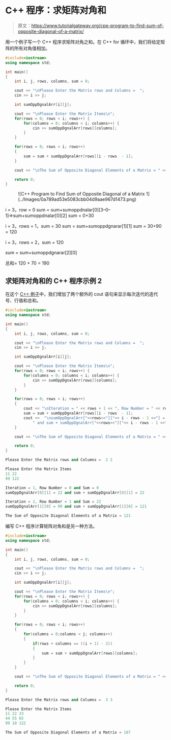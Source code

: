 # C++ 程序：求矩阵对角和

> 原文：<https://www.tutorialgateway.org/cpp-program-to-find-sum-of-opposite-diagonal-of-a-matrix/>

用一个例子写一个 C++ 程序求矩阵对角之和。在 C++ for 循环中，我们将给定矩阵的所有对角值相加。

```cpp
#include<iostream>
using namespace std;

int main()
{
	int i, j, rows, columns, sum = 0;

	cout << "\nPlease Enter the Matrix rows and Columns =  ";
	cin >> i >> j;

	int sumOppDgnalArr[i][j];

	cout << "\nPlease Enter the Matrix Items\n";
	for(rows = 0; rows < i; rows++)	{
		for(columns = 0; columns < i; columns++) {
			cin >> sumOppDgnalArr[rows][columns];
		}		
	}

 	for(rows = 0; rows < i; rows++)
  	{
  		sum = sum + sumOppDgnalArr[rows][i - rows  - 1];
  	}

  	cout << "\nThe Sum of Opposite Diagonal Elements of a Matrix = " << sum;

 	return 0;
}
```

<figure class="wp-block-image size-large">![C++ Program to Find Sum of Opposite Diagonal of a Matrix 1](../Images/0a789ad53e5083cbb04d9aae967d1473.png)</figure>

i = 3，row = 0
sum = sum+sumoppdnalar[0][3–0–1]=>sum+sumoppdnalar[0][2]
sum = 0+30

i = 3，rows = 1，sum = 30
sum = sum+sumoppdgnarar[1][1]
sum = 30+90 = 120

i = 3，rows = 2，sum = 120

sum = sum+sumoppdgnarar[2][0]

总和= 120 + 70 = 190

## 求矩阵对角和的 C++ 程序示例 2

在这个 [C++ 例子](https://www.tutorialgateway.org/cpp-programs/)中，我们增加了两个额外的 cout 语句来显示每次迭代的迭代号、行值和总和。

```cpp
#include<iostream>
using namespace std;

int main()
{
	int i, j, rows, columns, sum = 0;

	cout << "\nPlease Enter the Matrix rows and Columns =  ";
	cin >> i >> j;

	int sumOppDgnalArr[i][j];

	cout << "\nPlease Enter the Matrix Items\n";
	for(rows = 0; rows < i; rows++)	{
		for(columns = 0; columns < i; columns++) {
			cin >> sumOppDgnalArr[rows][columns];
		}		
	}

 	for(rows = 0; rows < i; rows++)
  	{
  		cout << "\nIteration = " << rows + 1 << ", Row Number = " << rows << " and Sum = " << sum;
  		sum = sum + sumOppDgnalArr[rows][i - rows  - 1]; 		
		cout <<  "\nsumOppDgnalArr["<<rows<<"]["<< i - rows - 1 <<"] = " << sumOppDgnalArr[rows][i - rows - 1] << 
			" and sum + sumOppDgnalArr["<<rows<<"]["<< i - rows - 1 <<"] = " << sum << endl;
  	}

  	cout << "\nThe Sum of Opposite Diagonal Elements of a Matrix = " << sum;

 	return 0;
}
```

```cpp
Please Enter the Matrix rows and Columns =  2 2

Please Enter the Matrix Items
11 22
99 122

Iteration = 1, Row Number = 0 and Sum = 0
sumOppDgnalArr[0][1] = 22 and sum + sumOppDgnalArr[0][1] = 22

Iteration = 2, Row Number = 1 and Sum = 22
sumOppDgnalArr[1][0] = 99 and sum + sumOppDgnalArr[1][0] = 121

The Sum of Opposite Diagonal Elements of a Matrix = 121
```

编写 C++ 程序计算矩阵对角和是另一种方法。

```cpp
#include<iostream>
using namespace std;

int main()
{
	int i, j, rows, columns, sum = 0;

	cout << "\nPlease Enter the Matrix rows and Columns =  ";
	cin >> i >> j;

	int sumOppDgnalArr[i][j];

	cout << "\nPlease Enter the Matrix Items\n";
	for(rows = 0; rows < i; rows++)	{
		for(columns = 0; columns < i; columns++) {
			cin >> sumOppDgnalArr[rows][columns];
		}		
	}

 	for(rows = 0; rows < i; rows++)
  	{
  		for(columns = 0;columns < j; columns++)
  		{
  			if(rows + columns == ((i + 1) - 2))
			{
  				sum = sum + sumOppDgnalArr[rows][columns];
			}		
		}		
  	}

  	cout << "\nThe Sum of Opposite Diagonal Elements of a Matrix = " << sum;

 	return 0;
}
```

```cpp
Please Enter the Matrix rows and Columns =  3 3

Please Enter the Matrix Items
11 22 33
44 55 65
99 10 122

The Sum of Opposite Diagonal Elements of a Matrix = 187
```